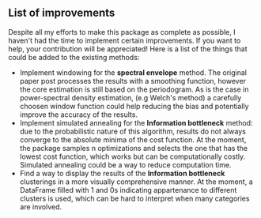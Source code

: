 ## List of improvements

Despite all my efforts to make this package as complete as possible, I haven't had the time to implement certain improvements.
If you want to help, your contribution will be appreciated!
Here is a list of the things that could be added to the existing methods:
- Implement windowing for the **spectral envelope** method. The original paper post processes the results with a smoothing function, however the core estimation is still based on the periodogram.
As is the case in power-spectral density estimation, (e.g Welch's method) a carefully choosen window function could help reducing the bias and potentially improve the accuracy of the results.
- Implement simulated annealing for the **Information bottleneck** method: due to the probabilistic nature of this algorithm, results do not always converge to the absolute minima of the cost function. 
At the moment, the package samples n optimizations and selects the one that has the lowest cost function, which works but can be computationally costly. Simulated annealing could be a way to reduce computation time.
- Find a way to display the results of the **Information bottleneck** clusterings in a more visually comprehensive manner. At the moment, a DataFrame filled with 1 and 0s indicating appartenance to different clusters is used,
which can be hard to interpret when many categories are involved.

